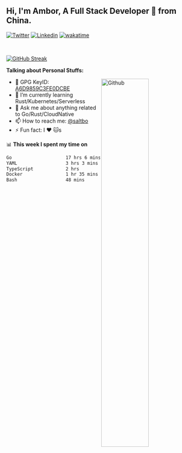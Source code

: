 ## Hi, I'm Ambor, A Full Stack Developer 🚀 from China.

[![Twitter](https://img.shields.io/badge/-saltbo-1ca0f1?style=flat&logo=twitter&logoColor=white)](https://twitter.com/rdsaltbo)
[![Linkedin](https://img.shields.io/badge/-saltbo-blue?style=flat&logo=Linkedin&logoColor=white)](https://www.linkedin.com/in/saltbo/)
[![wakatime](https://wakatime.com/badge/user/f82b1c77-faab-48cd-aef5-a12c0aff104b.svg)](https://wakatime.com/@f82b1c77-faab-48cd-aef5-a12c0aff104b)

&nbsp;  

[![GitHub Streak](http://github-readme-streak-stats.herokuapp.com?user=saltbo&hide_border=true&date_format=M%20j%5B%2C%20Y%5D)](https://git.io/streak-stats)

**Talking about Personal Stuffs:**
<!-- Any image aligned to the right. Beware the width  -->
<img width="50%" align="right" alt="Github" src="https://raw.githubusercontent.com/saltbo/saltbo/master/images/git-header.svg" />

- 🤘 GPG KeyID: [A6D9859C3FE0DCBE](https://saltbo.cn/pgp_keys.asc)
- 🌱 I’m currently learning Rust/Kubernetes/Serverless
- 💬 Ask me about anything related to Go/Rust/CloudNative
- 📫 How to reach me: [@saltbo](https://t.me/saltbo)
- ⚡ Fun fact: I :heart: :cat:s


📊 **This week I spent my time on**
<!--START_SECTION:waka-->

```txt
Go                    17 hrs 6 mins   ███████████████▓░░░░░░░░░   62.99 %
YAML                  3 hrs 3 mins    ██▓░░░░░░░░░░░░░░░░░░░░░░   11.25 %
TypeScript            2 hrs           ██░░░░░░░░░░░░░░░░░░░░░░░   07.40 %
Docker                1 hr 35 mins    █▒░░░░░░░░░░░░░░░░░░░░░░░   05.85 %
Bash                  48 mins         ▓░░░░░░░░░░░░░░░░░░░░░░░░   03.00 %
```

<!--END_SECTION:waka-->
